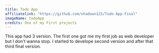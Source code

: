 ```yaml
---
title: Todo App
affiliatelink: "https://github.com/shadown125/Todo-App-Final"
imageName: todoApp
credits: One of my First projects
---
```


This app had 3 version. The first one got me my first job as web developer but I don't wanna stop.
I started to develope second version and after that third final version.